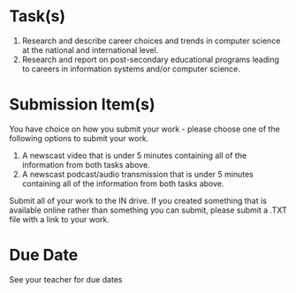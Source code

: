 # Task(s)
1. Research and describe career choices and trends in computer science at the national and international level.
2. Research and report on post-secondary educational programs leading to careers in information systems and/or computer science.

# Submission Item(s)
You have choice on how you submit your work - please choose one of the following options to submit your work.

1. A newscast video that is under 5 minutes containing all of the information from both tasks above.
2. A newscast podcast/audio transmission that is under 5 minutes containing all of the information from both tasks above.

Submit all of your work to the IN drive. If you created something that is available online rather than something you can submit, please submit a .TXT file with a link to your work.

# Due Date
See your teacher for due dates
